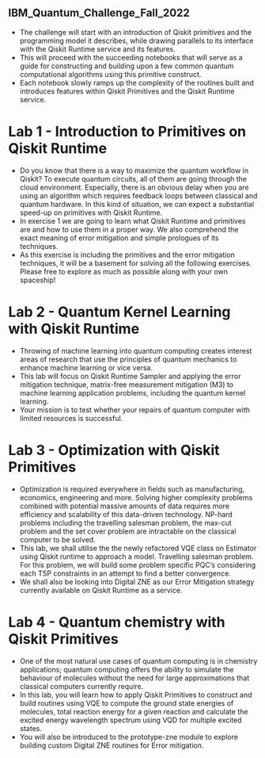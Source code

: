 ## IBM_Quantum_Challenge_Fall_2022


* The challenge will start with an introduction of Qiskit primitives and the programming model it describes, while drawing parallels to its interface with the Qiskit Runtime service and its features.
* This will proceed with the succeeding notebooks that will serve as a guide for constructing and building upon a few common quantum computational algorithms using this primitive construct.
* Each notebook slowly ramps up the complexity of the routines built and introduces features within Qiskit Primitives and the Qiskit Runtime service.



# Lab 1 - Introduction to Primitives on Qiskit Runtime
* Do you know that there is a way to maximize the quantum workflow in Qiskit? To execute quantum circuits, all of them are going through the cloud environment.
Especially, there is an obvious delay when you are using an algorithm which requires feedback loops between classical and quantum hardware. In this kind of situation, we can expect a substantial speed-up on primitives with Qiskit Runtime.
* In exercise 1 we are going to learn what Qiskit Runtime and primitives are and how to use them in a proper way. We also comprehend the exact meaning of error mitigation and simple prologues of its techniques.
* As this exercise is including the primitives and the error mitigation techniques, it will be a basement for solving all the following exercises. Please free to explore as much as possible along with your own spaceship!

# Lab 2 - Quantum Kernel Learning with Qiskit Runtime
* Throwing of machine learning into quantum computing creates interest areas of research that use the principles of quantum mechanics to enhance machine learning or vice versa.
* This lab will focus on Qiskit Runtime Sampler and applying the error mitigation technique, matrix-free measurement mitigation (M3) to machine learning application problems, including the quantum kernel learning.
* Your mission is to test whether your repairs of quantum computer with limited resources is successful.

# Lab 3 - Optimization with Qiskit Primitives
* Optimization is required everywhere in fields such as manufacturing, economics, engineering and more.
Solving higher complexity problems combined with potential massive amounts of data requires more efficiency and scalability of this data-driven technology.
NP-hard problems including the travelling salesman problem, the max-cut problem and the set cover problem are intractable on the classical computer to be solved.
* This lab, we shall utilise the the newly refactored VQE class on Estimator using Qiskit runtime to approach a model.
Travelling salesman problem. For this problem, we will build some problem specific PQC’s considering each TSP constraints in an attempt to find a better convergence.
* We shall also be looking into Digital ZNE as our Error Mitigation strategy currently available on Qiskit Runtime as a service.

# Lab 4 - Quantum chemistry with Qiskit Primitives
* One of the most natural use cases of quantum computing is in chemistry applications; quantum computing offers the ability to simulate the behaviour of molecules without the need for large approximations that classical computers currently require.
* In this lab, you will learn how to apply Qiskit Primitives to construct and build routines using VQE to compute the ground state energies of molecules, total reaction energy for a given reaction and calculate the excited energy wavelength spectrum using VQD for multiple excited states.
* You will also be introduced to the prototype-zne module to explore building custom Digital ZNE routines for Error mitigation.

